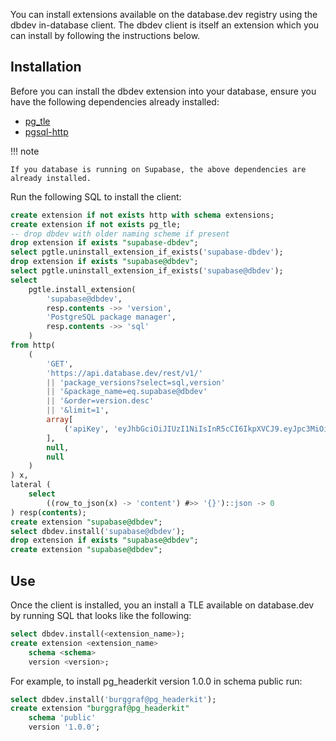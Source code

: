 You can install extensions available on the database.dev registry using the dbdev in-database client. The dbdev client is itself an extension which you can install by following the instructions below.

## Installation

Before you can install the dbdev extension into your database, ensure you have the following dependencies already installed:

- [pg_tle](https://github.com/aws/pg_tle)
- [pgsql-http](https://github.com/pramsey/pgsql-http)

!!! note

    If you database is running on Supabase, the above dependencies are already installed.

Run the following SQL to install the client:

```sql
create extension if not exists http with schema extensions;
create extension if not exists pg_tle;
-- drop dbdev with older naming scheme if present
drop extension if exists "supabase-dbdev";
select pgtle.uninstall_extension_if_exists('supabase-dbdev');
drop extension if exists "supabase@dbdev";
select pgtle.uninstall_extension_if_exists('supabase@dbdev');
select
    pgtle.install_extension(
        'supabase@dbdev',
        resp.contents ->> 'version',
        'PostgreSQL package manager',
        resp.contents ->> 'sql'
    )
from http(
    (
        'GET',
        'https://api.database.dev/rest/v1/'
        || 'package_versions?select=sql,version'
        || '&package_name=eq.supabase@dbdev'
        || '&order=version.desc'
        || '&limit=1',
        array[
            ('apiKey', 'eyJhbGciOiJIUzI1NiIsInR5cCI6IkpXVCJ9.eyJpc3MiOiJzdXBhYmFzZSIsInJlZiI6InhtdXB0cHBsZnZpaWZyYndtbXR2Iiwicm9sZSI6ImFub24iLCJpYXQiOjE2ODAxMDczNzIsImV4cCI6MTk5NTY4MzM3Mn0.z2CN0mvO2No8wSi46Gw59DFGCTJrzM0AQKsu_5k134s')::http_header
        ],
        null,
        null
    )
) x,
lateral (
    select
        ((row_to_json(x) -> 'content') #>> '{}')::json -> 0
) resp(contents);
create extension "supabase@dbdev";
select dbdev.install('supabase@dbdev');
drop extension if exists "supabase@dbdev";
create extension "supabase@dbdev";
```

## Use

Once the client is installed, you an install a TLE available on database.dev by running SQL that looks like the following:

```sql
select dbdev.install(<extension_name>);
create extension <extension_name>
    schema <schema>
    version <version>;
```

For example, to install pg_headerkit version 1.0.0 in schema public run:

```sql
select dbdev.install('burggraf@pg_headerkit');
create extension "burggraf@pg_headerkit"
    schema 'public'
    version '1.0.0';
```

